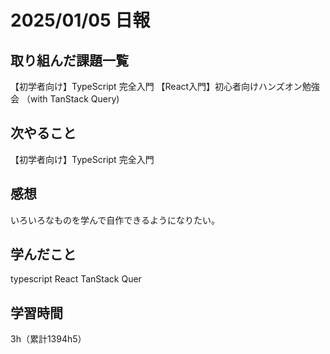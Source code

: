# 2025/01/05 日報
## 取り組んだ課題一覧
【初学者向け】TypeScript 完全入門
【React入門】初心者向けハンズオン勉強会 （with TanStack Query)

## 次やること
【初学者向け】TypeScript 完全入門


## 感想
いろいろなものを学んで自作できるようになりたい。


## 学んだこと
typescript
React
TanStack Quer



## 学習時間
3h（累計1394h5）
